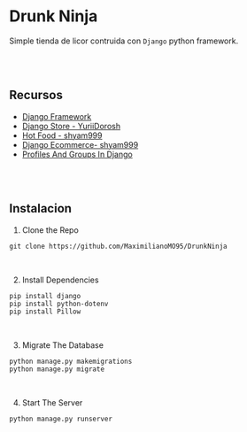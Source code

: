 # Drunk Ninja
Simple tienda de licor contruida con `Django` python framework.

</br>
</br>

## Recursos
- [Django Framework](https://www.djangoproject.com/)
- [Django Store - YuriiDorosh](https://github.com/YuriiDorosh/django-store)
- [Hot Food - shyam999](https://github.com/shyam999/Hot-Food)
- [Django Ecommerce- shyam999](https://github.com/shyam999/Django-ecommerce)
- [Profiles And Groups In Django](https://www.scaler.com/topics/django/profiles-and-groups-in-django/)

</br>
</br>

## Instalacion
1. Clone the Repo
```
git clone https://github.com/MaximilianoMO95/DrunkNinja
```

</br>

2. Install Dependencies
```
pip install django
pip install python-dotenv
pip install Pillow
```

</br>

3. Migrate The Database
```
python manage.py makemigrations
python manage.py migrate
```

</br>

4. Start The Server
```
python manage.py runserver
```
